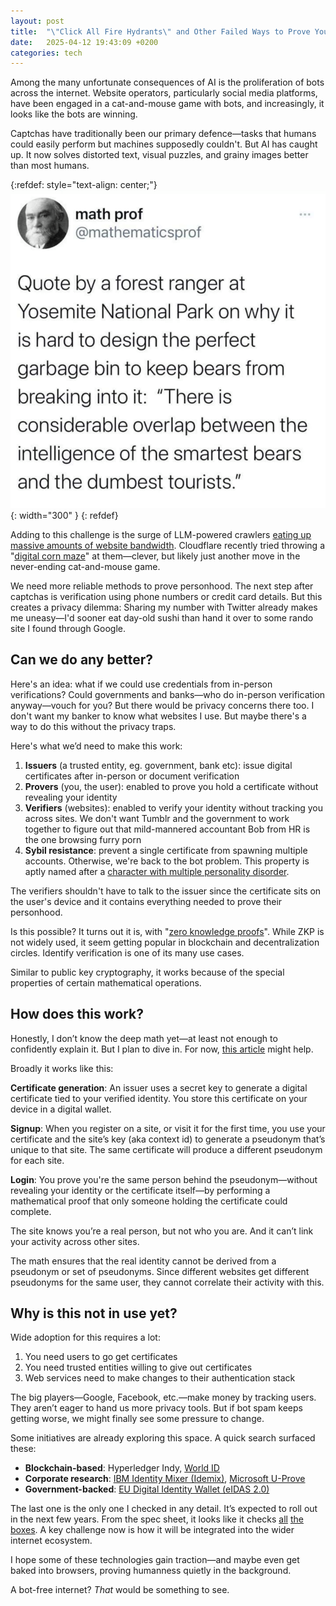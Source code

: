 ```yaml
---
layout: post
title:  "\"Click All Fire Hydrants\" and Other Failed Ways to Prove You're Human"
date:   2025-04-12 19:43:09 +0200
categories: tech
---
```


Among the many unfortunate consequences of AI is the proliferation of bots across the internet. Website operators, particularly social media platforms, have been engaged in a cat-and-mouse game with bots, and increasingly, it looks like the bots are winning.

Captchas have traditionally been our primary defence—tasks that humans could easily perform but machines supposedly couldn't. But AI has caught up. It now solves distorted text, visual puzzles, and grainy images better than most humans.

{:refdef: style="text-align: center;"}
![](/assets/bear-garbage.png){: width="300" }
{: refdef}

Adding to this challenge is the surge of LLM-powered crawlers [eating up massive amounts of website bandwidth](https://thelibre.news/foss-infrastructure-is-under-attack-by-ai-companies/). Cloudflare recently tried throwing a "[digital corn maze](https://blog.cloudflare.com/ai-labyrinth/)" at them—clever, but likely just another move in the never-ending cat-and-mouse game.

We need more reliable methods to prove personhood. The next step after captchas is verification using phone numbers or credit card details. But this creates a privacy dilemma: Sharing my number with Twitter already makes me uneasy—I'd sooner eat day-old sushi than hand it over to some rando site I found through Google.

## Can we do any better?

Here's an idea: what if we could use credentials from in-person verifications? Could governments and banks—who do in-person verification anyway—vouch for you? But there would be privacy concerns there too. I don't want my banker to know what websites I use. But maybe there's a way to do this without the privacy traps.

Here's what we’d need to make this work:

1. **Issuers** (a trusted entity, eg. government, bank etc): issue digital certificates after in-person or document verification
2. **Provers** (you, the user): enabled to prove you hold a certificate without revealing your identity
3. **Verifiers** (websites): enabled to verify your identity without tracking you across sites. We don't want Tumblr and the government to work together to figure out that mild-mannered accountant Bob from HR is the one browsing furry porn
4. **Sybil resistance**: prevent a single certificate from spawning multiple accounts. Otherwise, we're back to the bot problem. This property is aptly named after a [character with multiple personality disorder](https://en.wikipedia.org/wiki/Sybil_attack).

The verifiers shouldn't have to talk to the issuer since the certificate sits on the user's device and it contains everything needed to prove their personhood. 

Is this possible? It turns out it is, with "[zero knowledge proofs](https://chain.link/education/zero-knowledge-proof-zkp)". While ZKP is not widely used, it seem getting popular in blockchain and decentralization circles. Identify verification is one of its many use cases.

Similar to public key cryptography, it works because of the special properties of certain mathematical operations.

## How does this work?

Honestly, I don’t know the deep math yet—at least not enough to confidently explain it. But I plan to dive in. For now, [this article](https://blog.identity.foundation/cryptographic-pseudonyms) might help.

Broadly it works like this:

**Certificate generation**: An issuer uses a secret key to generate a digital certificate tied to your verified identity. You store this certificate on your device in a digital wallet.  
  
**Signup**: When you register on a site, or visit it for the first time, you use your certificate and the site’s key (aka context id) to generate a pseudonym that’s unique to that site. The same certificate will produce a different pseudonym for each site.  
  
**Login**: You prove you're the same person behind the pseudonym—without revealing your identity or the certificate itself—by performing a mathematical proof that only someone holding the certificate could complete.  
  
The site knows you’re a real person, but not who you are. And it can’t link your activity across other sites.

The math ensures that the real identity cannot be derived from a pseudonym or set of pseudonyms. Since different websites get different pseudonyms for the same user, they cannot correlate their activity with this.

## Why is this not in use yet?

Wide adoption for this requires a lot:

1. You need users to go get certificates
2. You need trusted entities willing to give out certificates
3. Web services need to make changes to their authentication stack

The big players—Google, Facebook, etc.—make money by tracking users. They aren’t eager to hand us more privacy tools. But if bot spam keeps getting worse, we might finally see some pressure to change.

Some initiatives are already exploring this space. A quick search surfaced these:

- **Blockchain-based**: Hyperledger Indy, [World ID](https://worldcoin.org/blog/world/intro-zero-knowledge-proofs-semaphore-application-world-id)
- **Corporate research**: [IBM Identity Mixer (Idemix)](https://github.com/IBM/idemix), [Microsoft U-Prove](https://www.microsoft.com/en-us/research/project/u-prove/)
- **Government-backed**: [EU Digital Identity Wallet (eIDAS 2.0)](https://ec.europa.eu/digital-building-blocks/sites/display/EUDIGITALIDENTITYWALLET/About+the+initiative) 

The last one is the only one I checked in any detail. It’s expected to roll out in the next few years. From the spec sheet, it looks like it checks [all](https://eu-digital-identity-wallet.github.io/eudi-doc-architecture-and-reference-framework/latest/annexes/annex-2/annex-2-high-level-requirements/#a2311-topic-11---pseudonyms:~:text=for%20Topic%20G.-,ZKP_04,-A%20ZKP%20scheme) [the](https://eu-digital-identity-wallet.github.io/eudi-doc-architecture-and-reference-framework/latest/annexes/annex-2/annex-2-high-level-requirements/#a2311-topic-11---pseudonyms:~:text=Requirement%20specification-,PA_01,-A%20Wallet%20Unit) [boxes](https://eu-digital-identity-wallet.github.io/eudi-doc-architecture-and-reference-framework/latest/annexes/annex-2/annex-2-high-level-requirements/#a2311-topic-11---pseudonyms:~:text=Requirement%20specification-,PA_10,-A%20Relying%20Party). A key challenge now is how it will be integrated into the wider internet ecosystem.

I hope some of these technologies gain traction—and maybe even get baked into browsers, proving humanness quietly in the background.  

A bot-free internet? *That* would be something to see.
